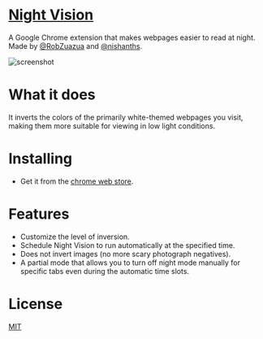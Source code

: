 [Night Vision](https://chrome.google.com/webstore/detail/night-vision/hamjjddlcjfininpcaoankggglkblckb)
===
A Google Chrome extension that makes webpages easier to read at night. Made by [@RobZuazua](https://github.com/RobZuazua) and [@nishanths](https://github.com/nishanths).

![screenshot](http://i.imgur.com/9LBrciH.png)

What it does
===
It inverts the colors of the primarily white-themed webpages you visit, making them more suitable for viewing in low light conditions.

Installing
===
* Get it from the [chrome web store](https://chrome.google.com/webstore/detail/night-vision/hamjjddlcjfininpcaoankggglkblckb). 

Features
===
* Customize the level of inversion.
* Schedule Night Vision to run automatically at the specified time.
* Does not invert images (no more scary photograph negatives).
* A partial mode that allows you to turn off night mode manually for specific tabs even during the automatic time slots.


License
===
[MIT](http://opensource.org/licenses/MIT)
